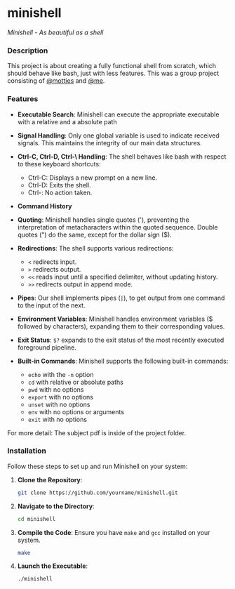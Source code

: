 # minishell

*Minishell - As beautiful as a shell*

### Description

This project is about creating a fully functional shell from scratch, which should behave like bash, just with less features.
This was a group project consisting of [@mottjes](https://github.com/mottjes/) and [@me](https://github.com/frbeyer1).

### Features

- **Executable Search**: Minishell can execute the appropriate executable with a relative and a absolute path

- **Signal Handling**: Only one global variable is used to indicate received signals. This maintains the integrity of our main data structures.

- **Ctrl-C, Ctrl-D, Ctrl-\ Handling**: The shell behaves like bash with respect to these keyboard shortcuts:
    - Ctrl-C: Displays a new prompt on a new line.
    - Ctrl-D: Exits the shell.
    - Ctrl-\: No action taken.

- **Command History**

- **Quoting**: Minishell handles single quotes ('), preventing the interpretation of metacharacters within the quoted sequence. Double quotes (") do the same, except for the dollar sign ($).

- **Redirections**: The shell supports various redirections:
    - `<` redirects input.
    - `>` redirects output.
    - `<<` reads input until a specified delimiter, without updating history.
    - `>>` redirects output in append mode.

- **Pipes**: Our shell implements pipes (`|`), to get output from one command to the input of the next.

- **Environment Variables**: Minishell handles environment variables ($ followed by characters), expanding them to their corresponding values.

- **Exit Status**: `$?` expands to the exit status of the most recently executed foreground pipeline.

- **Built-in Commands**: Minishell supports the following built-in commands:
    - `echo` with the `-n` option
    - `cd` with relative or absolute paths
    - `pwd` with no options
    - `export` with no options
    - `unset` with no options
    - `env` with no options or arguments
    - `exit` with no options

For more detail: The subject pdf is inside of the project folder.

### Installation

Follow these steps to set up and run Minishell on your system:

1. **Clone the Repository**:

    ```sh
    git clone https://github.com/yourname/minishell.git
    ```

2. **Navigate to the Directory**:

    ```sh
    cd minishell
    ```

3. **Compile the Code**: Ensure you have `make` and `gcc` installed on your system.

    ```sh
    make
    ```

4. **Launch the Executable**:

    ```sh
    ./minishell
    ```
    
